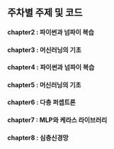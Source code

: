 
## 주차별 주제 및 코드

#### chapter2 : 파이썬과 넘파이 복습

#### chapter3 : 머신러닝의 기초

#### chapter4 : 파이썬과 넘파이 복습

#### chapter5 : 머신러닝의 기초

#### chapter6 : 다층 퍼셉트론

#### chapter7 : MLP와 케라스 라이브러리

#### chapter8 : 심층신경망

